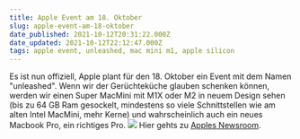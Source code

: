 ```yaml
---
title: Apple Event am 18. Oktober
slug: apple-event-am-18-oktober
date_published: 2021-10-12T20:31:22.000Z
date_updated: 2021-10-12T22:12:47.000Z
tags: apple event, unleashed, mac mini m1, apple silicon
---
```


Es ist nun offiziell, Apple plant für den 18. Oktober ein Event mit dem Namen "unleashed". Wenn wir der Gerüchteküche glauben schenken können, werden wir einen Super MacMini mit M1X oder M2 in neuem Design sehen (bis zu 64 GB Ram gesockelt, mindestens so viele Schnittstellen wie am alten Intel MacMini, mehr Kerne) und wahrscheinlich auch ein neues Macbook Pro, ein richtiges Pro.
![](__GHOST_URL__/content/images/2021/10/macok18-1.jpg)
Hier gehts zu [Apples Newsroom](https://www.apple.com/de/newsroom/).
